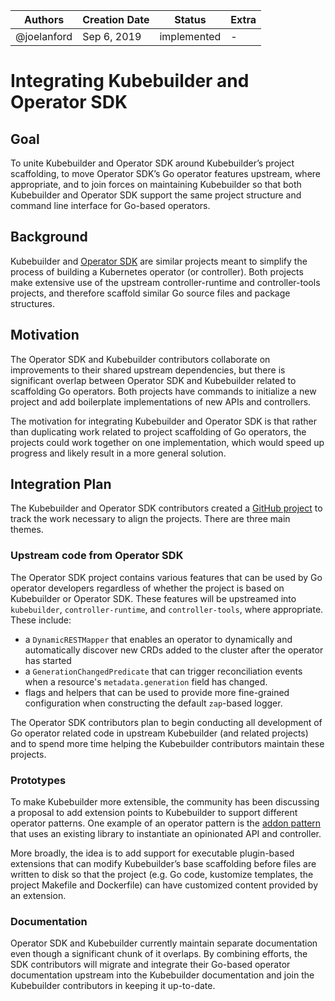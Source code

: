 | Authors       | Creation Date | Status      | Extra |
|---------------|---------------|-------------|-------|
| @joelanford |  Sep 6, 2019  | implemented | -     |

Integrating Kubebuilder and Operator SDK
========================================

## Goal

To unite Kubebuilder and Operator SDK around Kubebuilder’s project scaffolding, to move Operator SDK’s Go operator features upstream, where appropriate, and to join forces on maintaining Kubebuilder so that both Kubebuilder and Operator SDK support the same project structure and command line interface for Go-based operators.

## Background

Kubebuilder and [Operator SDK][operator-sdk] are similar projects meant to simplify the process of building a Kubernetes operator (or controller). Both projects make extensive use of the upstream controller-runtime and controller-tools projects, and therefore scaffold similar Go source files and package structures.

## Motivation

The Operator SDK and Kubebuilder contributors collaborate on improvements to their shared upstream dependencies, but there is significant overlap between Operator SDK and Kubebuilder related to scaffolding Go operators. Both projects have commands to initialize a new project and add boilerplate implementations of new APIs and controllers.

The motivation for integrating Kubebuilder and Operator SDK is that rather than duplicating work related to project scaffolding of Go operators, the projects could work together on one implementation, which would speed up progress and likely result in a more general solution.

## Integration Plan

The Kubebuilder and Operator SDK contributors created a [GitHub project][kb-osdk-github-project] to track the work necessary to align the projects. There are three main themes.

### Upstream code from Operator SDK

The Operator SDK project contains various features that can be used by Go operator developers regardless of whether the project is based on Kubebuilder or Operator SDK. These features will be upstreamed into `kubebuilder`, `controller-runtime`, and `controller-tools`, where appropriate. These include:
* a `DynamicRESTMapper` that enables an operator to dynamically and automatically discover new CRDs added to the cluster after the operator has started
* a `GenerationChangedPredicate` that can trigger reconciliation events when a resource's `metadata.generation` field has changed.
* flags and helpers that can be used to provide more fine-grained configuration when constructing the default `zap`-based logger.

The Operator SDK contributors plan to begin conducting all development of Go operator related code in upstream Kubebuilder (and related projects) and to spend more time helping the Kubebuilder contributors maintain these projects.

### Prototypes

To make Kubebuilder more extensible, the community has been discussing a proposal to add extension points to Kubebuilder to support different operator patterns. One example of an operator pattern is the [addon pattern][addon-pattern-pr] that uses an existing library to instantiate an opinionated API and controller.

More broadly, the idea is to add support for executable plugin-based extensions that can modify Kubebuilder’s base scaffolding before files are written to disk so that the project (e.g. Go code, kustomize templates, the project Makefile and Dockerfile) can have customized content provided by an extension.

### Documentation

Operator SDK and Kubebuilder currently maintain separate documentation even though a significant chunk of it overlaps. By combining efforts, the SDK contributors will migrate and integrate their Go-based operator documentation upstream into the Kubebuilder documentation and join the Kubebuilder contributors in keeping it up-to-date.

[operator-sdk]: https://github.com/operator-framework/operator-sdk
[kb-osdk-github-project]: https://github.com/nholuongut/kubebuilder/projects/7
[addon-pattern-pr]: https://github.com/nholuongut/kubebuilder/pull/943
